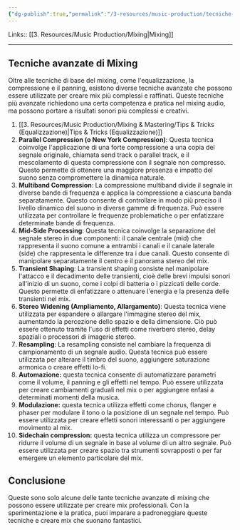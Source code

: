 ```yaml
---
{"dg-publish":true,"permalink":"/3-resources/music-production/tecniche-avanzate-di-mixing/"}
---
```


Links:: [[3. Resources/Music Production/Mixing\|Mixing]]

---

## Tecniche avanzate di Mixing

Oltre alle tecniche di base del mixing, come l'equalizzazione, la compressione e il panning, esistono diverse tecniche avanzate che possono essere utilizzate per creare mix più complessi e raffinati. 
Queste tecniche più avanzate richiedono una certa competenza e pratica nel mixing audio, ma possono portare a risultati sonori più complessi e creativi.


1. [[3. Resources/Music Production/Mixing & Mastering/Tips & Tricks (Equalizzazione)\|Tips & Tricks (Equalizzazione)]]
2. **Parallel Compression (o New York Compression)**: Questa tecnica coinvolge l'applicazione di una forte compressione a una copia del segnale originale, chiamata send track o parallel track, e il mescolamento di questa compressione con il segnale non compresso. Questo permette di ottenere una maggiore presenza e impatto del suono senza compromettere la dinamica naturale.
3. **Multiband Compression**: La compressione multiband divide il segnale in diverse bande di frequenza e applica la compressione a ciascuna banda separatamente. Questo consente di controllare in modo più preciso il livello dinamico del suono in diverse gamme di frequenza. Può essere utilizzata per controllare le frequenze problematiche o per enfatizzare determinate bande di frequenza.
4. **Mid-Side Processing**: Questa tecnica coinvolge la separazione del segnale stereo in due componenti: il canale centrale (mid) che rappresenta il suono comune a entrambi i canali e il canale laterale (side) che rappresenta le differenze tra i due canali. Questo consente di manipolare separatamente il centro e il panorama stereo del mix.
5. **Transient Shaping**: La transient shaping consiste nel manipolare l'attacco e il decadimento delle transienti, cioè delle brevi impulsi sonori all'inizio di un suono, come i colpi di batteria o i pizzicati delle corde. Questo permette di enfatizzare o attenuare l'energia e la presenza delle transienti nel mix.
6. **Stereo Widening (Ampliamento, Allargamento)**: Questa tecnica viene utilizzata per espandere o allargare l'immagine stereo del mix, aumentando la percezione dello spazio e della dimensione. Ciò può essere ottenuto tramite l'uso di effetti come riverbero stereo, delay spaziali o processori di imagerie stereo.
7. **Resampling**: La resampling consiste nel cambiare la frequenza di campionamento di un segnale audio. Questa tecnica può essere utilizzata per alterare il timbro del suono, aggiungere saturazione armonica o creare effetti lo-fi.
8. **Automazione:** questa tecnica consente di automatizzare parametri come il volume, il panning e gli effetti nel tempo. Può essere utilizzata per creare cambiamenti graduali nel mix o per aggiungere enfasi a determinati momenti della musica.
9. **Modulazione:** questa tecnica utilizza effetti come chorus, flanger e phaser per modulare il tono o la posizione di un segnale nel tempo. Può essere utilizzata per creare effetti sonori interessanti o per aggiungere movimento al mix.
10. **Sidechain compression:** questa tecnica utilizza un compressore per ridurre il volume di un segnale in base al volume di un altro segnale. Può essere utilizzata per creare spazio tra strumenti sovrapposti o per far emergere un elemento particolare del mix.

## Conclusione

Queste sono solo alcune delle tante tecniche avanzate di mixing che possono essere utilizzate per creare mix professionali. Con la sperimentazione e la pratica, puoi imparare a padroneggiare queste tecniche e creare mix che suonano fantastici.



